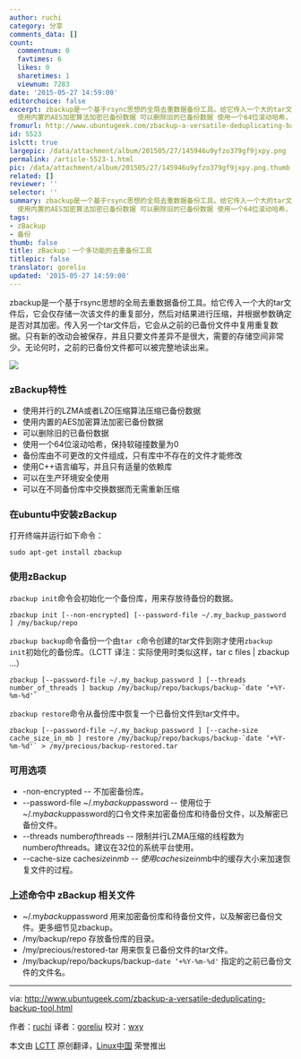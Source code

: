 ```yaml
---
author: ruchi
category: 分享
comments_data: []
count:
  commentnum: 0
  favtimes: 6
  likes: 0
  sharetimes: 1
  viewnum: 7283
date: '2015-05-27 14:59:00'
editorchoice: false
excerpt: zbackup是一个基于rsync思想的全局去重数据备份工具。给它传入一个大的tar文件后，它会仅存储一次该文件的重复部分，然后对结果进行压缩，并根据参数确定是否对其加密。传入另一个tar文件后，它会从之前的已备份文件中复用重复数据。只有新的改动会被保存，并且只要文件差异不是很大，需要的存储空间非常少。无论何时，之前的已备份文件都可以被完整地读出来。  zBackup特性  使用并行的LZMA或者LZO压缩算法压缩已备份数据
  使用内置的AES加密算法加密已备份数据 可以删除旧的已备份数据 使用一个64位滚动哈希，保持软碰撞数量为0 备份库由
fromurl: http://www.ubuntugeek.com/zbackup-a-versatile-deduplicating-backup-tool.html
id: 5523
islctt: true
largepic: /data/attachment/album/201505/27/145946u9yfzo379gf9jxpy.png
permalink: /article-5523-1.html
pic: /data/attachment/album/201505/27/145946u9yfzo379gf9jxpy.png.thumb.jpg
related: []
reviewer: ''
selector: ''
summary: zbackup是一个基于rsync思想的全局去重数据备份工具。给它传入一个大的tar文件后，它会仅存储一次该文件的重复部分，然后对结果进行压缩，并根据参数确定是否对其加密。传入另一个tar文件后，它会从之前的已备份文件中复用重复数据。只有新的改动会被保存，并且只要文件差异不是很大，需要的存储空间非常少。无论何时，之前的已备份文件都可以被完整地读出来。  zBackup特性  使用并行的LZMA或者LZO压缩算法压缩已备份数据
  使用内置的AES加密算法加密已备份数据 可以删除旧的已备份数据 使用一个64位滚动哈希，保持软碰撞数量为0 备份库由
tags:
- zBackup
- 备份
thumb: false
title: zBackup：一个多功能的去重备份工具
titlepic: false
translator: goreliu
updated: '2015-05-27 14:59:00'
---
```


zbackup是一个基于rsync思想的全局去重数据备份工具。给它传入一个大的tar文件后，它会仅存储一次该文件的重复部分，然后对结果进行压缩，并根据参数确定是否对其加密。传入另一个tar文件后，它会从之前的已备份文件中复用重复数据。只有新的改动会被保存，并且只要文件差异不是很大，需要的存储空间非常少。无论何时，之前的已备份文件都可以被完整地读出来。


![](/data/attachment/album/201505/27/145946u9yfzo379gf9jxpy.png)


### zBackup特性


* 使用并行的LZMA或者LZO压缩算法压缩已备份数据
* 使用内置的AES加密算法加密已备份数据
* 可以删除旧的已备份数据
* 使用一个64位滚动哈希，保持软碰撞数量为0
* 备份库由不可更改的文件组成，只有库中不存在的文件才能修改
* 使用C++语言编写，并且只有适量的依赖库
* 可以在生产环境安全使用
* 可以在不同备份库中交换数据而无需重新压缩


### 在ubuntu中安装zBackup


打开终端并运行如下命令：



```
sudo apt-get install zbackup

```

### 使用zBackup


`zbackup init`命令会初始化一个备份库，用来存放待备份的数据。



```
zbackup init [--non-encrypted] [--password-file ~/.my_backup_password ] /my/backup/repo

```

`zbackup backup`命令备份一个由`tar c`命令创建的tar文件到刚才使用`zbackup init`初始化的备份库。（LCTT 译注：实际使用时类似这样，tar c files | zbackup ...）



```
zbackup [--password-file ~/.my_backup_password ] [--threads number_of_threads ] backup /my/backup/repo/backups/backup-`date ‘+%Y-%m-%d'`

```

`zbackup restore`命令从备份库中恢复一个已备份文件到tar文件中。



```
zbackup [--password-file ~/.my_backup_password ] [--cache-size cache_size_in_mb ] restore /my/backup/repo/backups/backup-`date ‘+%Y-%m-%d'` > /my/precious/backup-restored.tar

```

### 可用选项


* -non-encrypted -- 不加密备份库。
* --password-file ~/.my*backup*password -- 使用位于~/.my*backup*password的口令文件来加密备份库和待备份文件，以及解密已备份文件。
* --threads number*of*threads -- 限制并行LZMA压缩的线程数为 number*of*threads。建议在32位的系统平台使用。
* --cache-size cache*size*in*mb -- 使用cache*size*in*mb中的缓存大小来加速恢复文件的过程。


### 上述命令中 zBackup 相关文件


* ~/.my*backup*password 用来加密备份库和待备份文件，以及解密已备份文件。更多细节见zbackup。
* /my/backup/repo 存放备份库的目录。
* /my/precious/restored-tar 用来恢复已备份文件的tar文件。
* /my/backup/repo/backups/backup-`date ‘+%Y-%m-%d'` 指定的之前已备份文件的文件名。




---


via: <http://www.ubuntugeek.com/zbackup-a-versatile-deduplicating-backup-tool.html>


作者：[ruchi](http://www.ubuntugeek.com/author/ubuntufix) 译者：[goreliu](https://github.com/goreliu) 校对：[wxy](https://github.com/wxy)


本文由 [LCTT](https://github.com/LCTT/TranslateProject) 原创翻译，[Linux中国](http://linux.cn/) 荣誉推出